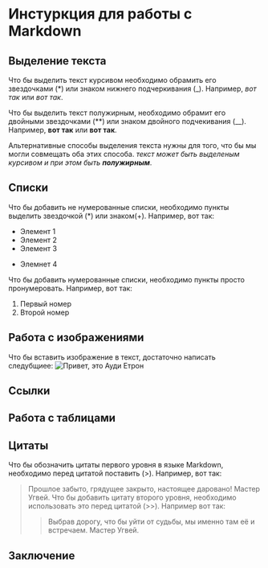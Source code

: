 # Инстуркция для работы с Markdown

## Выделение текста 

Что бы выделить текст курсивом необходимо обрамить его звездочками (*) или знаком нижнего подчеркивания (_). Например, *вот так* или _вот так_.

Что бы выделить текст полужирным, необходимо обрамит его двойными звездочками (**) или знаком двойного подчекивания (__). Например, **вот так** или __вот так__.

Альтернативные способы выделения текста нужны для того, что бы мы могли совмещать оба этих способа. _текст может быть выделеным курсивом и при этом быть **полужирным**_.

## Списки 

Что бы добавить не нумерованные списки, необходимо пункты выделить звездочкой (*) или знаком(+).
Например, вот так: 
* Элемент 1
* Элемент 2
* Элемент 3
+ Элемнет 4

Что бы добавить нумерованные списки, необходимо пункты просто пронумеровать.
Например, вот так: 
1. Первый номер
2. Второй номер

## Работа с изображениями

Что бы вставить изображение в текст, достаточно написать следубщиее: ![Привет, это Ауди Етрон](Audi.jpg)

## Ссылки

## Работа с таблицами

## Цитаты

Что бы обозначить цитаты первого уровня в языке Markdown, необходимо перед цитатой поставить (>).
Например, вот так: 
> Прошлое забыто, грядущее закрыто, настоящее даровано! Мастер Угвей.
Что бы добавить цитату второго уровня, необходимо использовать это перед цитатой (>>). Например вот так: 
>> Выбрав дорогу, что бы уйти от судьбы, мы именно там её и встречаем. Мастер Угвей.

## Заключение 